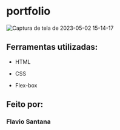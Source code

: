 # portfolio
![Captura de tela de 2023-05-02 15-14-17](https://user-images.githubusercontent.com/132366877/235786936-41d238b5-c120-4126-b575-d5aa3ce9f9de.png)
## Ferramentas utilizadas:

* HTML

* CSS

* Flex-box

## Feito por:

### Flavio Santana

```
